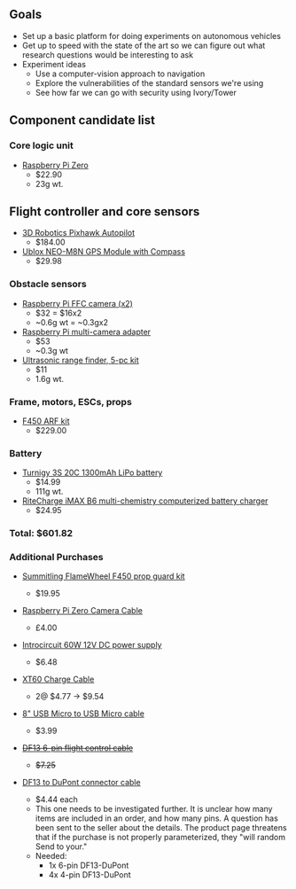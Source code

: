 ## Goals

- Set up a basic platform for doing experiments on autonomous vehicles
- Get up to speed with the state of the art so we can figure out what research
  questions would be interesting to ask
- Experiment ideas
  + Use a computer-vision approach to navigation
  + Explore the vulnerabilities of the standard sensors we're using
  + See how far we can go with security using Ivory/Tower

## Component candidate list

### Core logic unit
- [Raspberry Pi Zero](https://www.amazon.com/Raspberry-Pi-Zero-Camera-Version/dp/B01GEHPI0E/ref=sr_1_4?ie=UTF8&qid=1466619833&sr=8-4&keywords=pi+zero)
  - $22.90
  - 23g wt.

## Flight controller and core sensors
- [3D Robotics Pixhawk Autopilot](https://www.amazon.com/3DR-PX4-KIT-0011-Robotics-Pixhawk-Autopilot/dp/B00JPRS5Y2/ref=sr_1_1?ie=UTF8&qid=1467055318&sr=8-1&keywords=pixhawk)
  - $184.00
- [Ublox NEO-M8N GPS Module with Compass](https://www.amazon.com/Readytofly%C2%AE-NEO-M8N-Compass-Folding-Controller/dp/B01FX0GGS6/ref=sr_1_2?s=toys-and-games&ie=UTF8&qid=1467055608&sr=1-2&keywords=gps)
  - $29.98

### Obstacle sensors
- [Raspberry Pi FFC camera (x2)](https://www.amazon.com/Raspberry-5MP-Camera-Board-Module/dp/B00E1GGE40/ref=sr_1_1?ie=UTF8&qid=1466465854&sr=8-1&keywords=raspberry+pi+5mp+camera+board+module)
  - $32 = $16x2
  - ~0.6g wt = ~0.3gx2
- [Raspberry Pi multi-camera adapter](https://www.amazon.com/Arducam-Camera-Adapter-Compatible-Raspberry/dp/B012UQWOOQ)
  - $53
  - ~0.3g wt
- [Ultrasonic range finder, 5-pc kit](https://www.amazon.com/CJRSLRB%C2%AE-Ultrasonic-Measuring-Transducer-Duemilanove/dp/B016XJABP0/ref=sr_1_fkmr1_3?ie=UTF8&qid=1466619689&sr=8-3-fkmr1&keywords=sonic+sensor+breakout)
  - $11
  - 1.6g wt.

### Frame, motors, ESCs, props
- [F450 ARF kit](https://www.amazon.com/gp/product/B00G4A2RBU/ref=ox_sc_act_title_6?ie=UTF8&psc=1&smid=A1YFBJ3XA49LVS)
  - $229.00

### Battery
- [Turnigy 3S 20C 1300mAh LiPo battery](https://www.amazon.com/Turnigy-1300mAh-20C-Lipo-Pack/dp/B0072AEKY8/ref=sr_1_7?ie=UTF8&qid=1466620852&sr=8-7&keywords=3s+lipo+battery)
  - $14.99
  - 111g wt.
- [RiteCharge iMAX B6 multi-chemistry computerized battery charger](https://www.amazon.com/RiteCharge-Professional-Battery-Discharger-Charging/dp/B01DB1BWGA/ref=sr_1_11?ie=UTF8&qid=1466621122&sr=8-11&keywords=lipo+battery+charger)
  - $24.95

### Total: $601.82

### Additional Purchases

- [Summitling FlameWheel F450 prop guard kit](https://www.amazon.com/Summitlink%C2%AE-Flamewheel-Guard-Tool-Free-Guards/dp/B00O5O1U0G)
  - $19.95

- [Raspberry Pi Zero Camera Cable](https://shop.pimoroni.com/products/camera-cable-raspberry-pi-zero-edition)
  - £4.00

- [Introcircuit 60W 12V DC power supply](https://amzn.com/B0023Y9EQC)
  - $6.48

- [XT60 Charge Cable](https://amzn.com/B00CD9QN3Y)
  - 2@ $4.77 -> $9.54

- [8" USB Micro to USB Micro cable](https://amzn.com/B00N1SHTKM)
  - $3.99

- ~~[DF13 6-pin flight control cable](http://a.co/hpE8Avo)~~
  - ~~$7.25~~

- [DF13 to DuPont connector cable](http://a.co/fo7HYC4)
  - $4.44 each
  - This one needs to be investigated further. It is unclear how many items are included in an order, and how many pins. A question has been sent to the seller about the details. The product page threatens that if the purchase is not properly parameterized, they "will random Send to your."
  - Needed:
    - 1x 6-pin DF13-DuPont
    - 4x 4-pin DF13-DuPont
